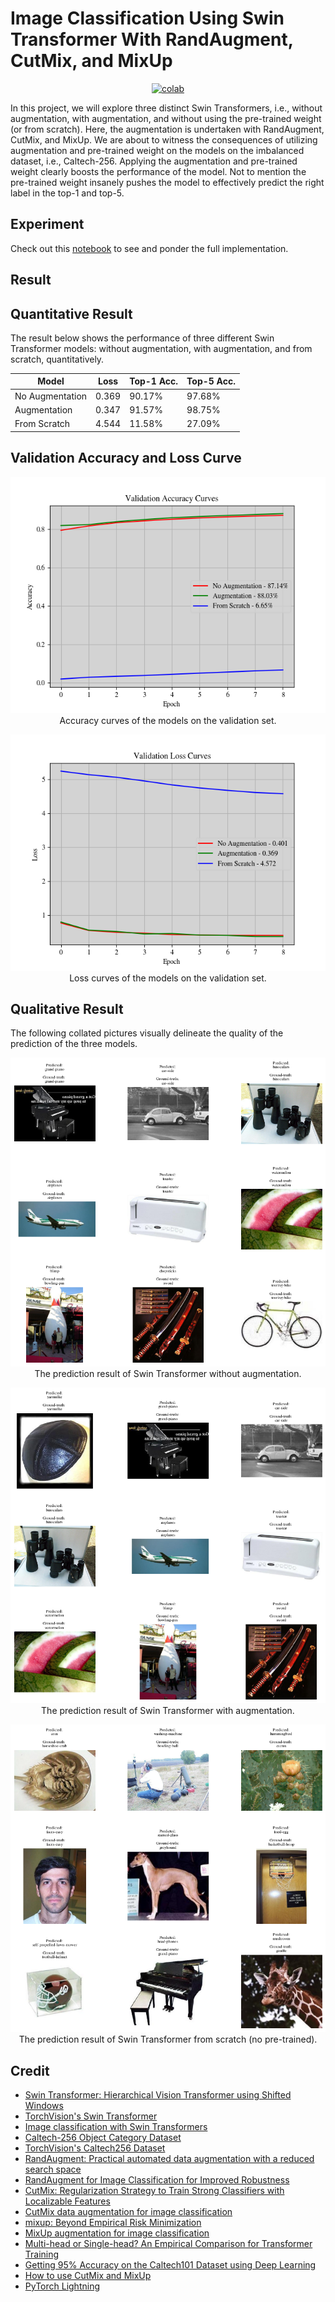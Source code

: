 # Image Classification Using Swin Transformer With RandAugment, CutMix, and MixUp


 <div align="center">
    <a href="https://colab.research.google.com/github/reshalfahsi/image-classification-augmentation/blob/master/Image_Classification_Using_Swin_Transformer_With_RandAugment_CutMix_and_MixUp.ipynb"><img src="https://colab.research.google.com/assets/colab-badge.svg" alt="colab"></a>
    <br />
 </div>


In this project, we will explore three distinct Swin Transformers, i.e., without augmentation, with augmentation, and without using the pre-trained weight (or from scratch). Here, the augmentation is undertaken with RandAugment, CutMix, and MixUp. We are about to witness the consequences of utilizing augmentation and pre-trained weight on the models on the imbalanced dataset, i.e., Caltech-256. Applying the augmentation and pre-trained weight clearly boosts the performance of the model. Not to mention the pre-trained weight insanely pushes the model to effectively predict the right label in the top-1 and top-5.


## Experiment

Check out this [notebook](https://github.com/reshalfahsi/image-classification-augmentation/blob/master/Image_Classification_Using_Swin_Transformer_With_RandAugment_CutMix_and_MixUp.ipynb) to see and ponder the full implementation.


## Result

## Quantitative Result

The result below shows the performance of three different Swin Transformer models: without augmentation, with augmentation, and from scratch, quantitatively.

Model | Loss | Top-1 Acc. | Top-5 Acc. |
------------ | ------------- | ------------- | ------------- |
No Augmentation |  0.369 | 90.17% | 97.68% |
Augmentation | 0.347 | 91.57% | 98.75% |
From Scratch | 4.544 | 11.58% | 27.09% |


## Validation Accuracy and Loss Curve

<p align="center"> <img src="https://github.com/reshalfahsi/image-classification-augmentation/blob/master/assets/val_acc_curve.png" alt="acc_curve" > <br /> Accuracy curves of the models on the validation set. </p>

<p align="center"> <img src="https://github.com/reshalfahsi/image-classification-augmentation/blob/master/assets/val_loss_curve.png" alt="loss_curve" > <br /> Loss curves of the models on the validation set. </p>


## Qualitative Result

The following collated pictures visually delineate the quality of the prediction of the three models.

<p align="center"> <img src="https://github.com/reshalfahsi/image-classification-augmentation/blob/master/assets/no_aug_qualitative.png" alt="no_aug_qualitative" > <br /> The prediction result of Swin Transformer without augmentation. </p>

<p align="center"> <img src="https://github.com/reshalfahsi/image-classification-augmentation/blob/master/assets/aug_qualitative.png" alt="aug_qualitative" > <br /> The prediction result of Swin Transformer with augmentation. </p>

<p align="center"> <img src="https://github.com/reshalfahsi/image-classification-augmentation/blob/master/assets/scratch_qualitative.png" alt="scratch_qualitative" > <br /> The prediction result of Swin Transformer from scratch (no pre-trained). </p>


## Credit

- [Swin Transformer: Hierarchical Vision Transformer using Shifted Windows](https://arxiv.org/pdf/2103.14030.pdf)
- [TorchVision's Swin Transformer](https://github.com/pytorch/vision/blob/main/torchvision/models/swin_transformer.py)
- [Image classification with Swin Transformers](https://keras.io/examples/vision/swin_transformers/)
- [Caltech-256 Object Category Dataset](https://authors.library.caltech.edu/records/5sv1j-ytw97)
- [TorchVision's Caltech256 Dataset](https://github.com/pytorch/vision/blob/main/torchvision/datasets/caltech.py)
- [RandAugment: Practical automated data augmentation with a reduced search space](https://arxiv.org/pdf/1909.13719.pdf)
- [RandAugment for Image Classification for Improved Robustness](https://keras.io/examples/vision/randaugment/)
- [CutMix: Regularization Strategy to Train Strong Classifiers with Localizable Features](https://arxiv.org/pdf/1905.04899.pdf)
- [CutMix data augmentation for image classification](https://keras.io/examples/vision/cutmix/)
- [mixup: Beyond Empirical Risk Minimization](https://arxiv.org/pdf/1710.09412.pdf)
- [MixUp augmentation for image classification](https://keras.io/examples/vision/mixup/)
- [Multi-head or Single-head? An Empirical Comparison for Transformer Training](https://arxiv.org/pdf/2106.09650.pdf)
- [Getting 95% Accuracy on the Caltech101 Dataset using Deep Learning](https://debuggercafe.com/getting-95-accuracy-on-the-caltech101-dataset-using-deep-learning/)
- [How to use CutMix and MixUp](https://pytorch.org/vision/main/auto_examples/transforms/plot_cutmix_mixup.html)
- [PyTorch Lightning](https://lightning.ai/docs/pytorch/latest/)

